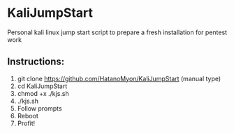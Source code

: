 # KaliJumpStart
Personal kali linux jump start script to prepare a fresh installation for pentest work

## Instructions:

1. git clone https://github.com/HatanoMyon/KaliJumpStart (manual type)
2. cd KaliJumpStart
3. chmod +x ./kjs.sh
4. ./kjs.sh
5. Follow prompts
6. Reboot
7. Profit!
